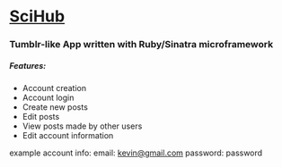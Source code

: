 <h1><a href='https://ruby-tumblr.herokuapp.com'>SciHub</a></h1>
<h3>Tumblr-like App written with Ruby/Sinatra microframework</h3>

<h5>Features:</h5>
<ul>
    <li>Account creation</li>
    <li>Account login</li>
    <li>Create new posts</li>
    <li>Edit posts</li>
    <li>View posts made by other users</li>
    <li>Edit account information</li>
</ul>

example account info:
    email: kevin@gmail.com
    password: password
